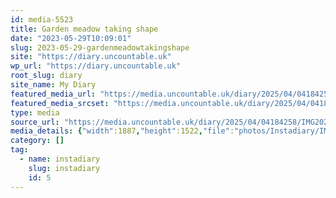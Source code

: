 ```yaml
---
id: media-5523
title: Garden meadow taking shape
date: "2023-05-29T10:09:01"
slug: 2023-05-29-gardenmeadowtakingshape
site: "https://diary.uncountable.uk"
wp_url: "https://diary.uncountable.uk"
root_slug: diary
site_name: My Diary
featured_media_url: "https://media.uncountable.uk/diary/2025/04/04184258/IMG20230529110901-edited.webp"
featured_media_srcset: "https://media.uncountable.uk/diary/2025/04/04184258/IMG20230529110901-edited-300x242.webp 300w, https://media.uncountable.uk/diary/2025/04/04184258/IMG20230529110901-edited-1024x826.webp 1024w, https://media.uncountable.uk/diary/2025/04/04184258/IMG20230529110901-edited-150x150.webp 150w, https://media.uncountable.uk/diary/2025/04/04184258/IMG20230529110901-edited-640x516.webp 640w, https://media.uncountable.uk/diary/2025/04/04184258/IMG20230529110901-edited.webp 1887w"
type: media
source_url: "https://media.uncountable.uk/diary/2025/04/04184258/IMG20230529110901-edited.webp"
media_details: {"width":1887,"height":1522,"file":"photos/Instadiary/IMG20230529110901-edited.webp","filesize":197762,"sizes":{"medium":{"file":"IMG20230529110901-edited-300x242.webp","width":300,"height":242,"filesize":32216,"mime_type":"image/webp","source_url":"https://media.uncountable.uk/diary/2025/04/04184258/IMG20230529110901-edited-300x242.webp"},"large":{"file":"IMG20230529110901-edited-1024x826.webp","width":1024,"height":826,"filesize":192104,"mime_type":"image/webp","source_url":"https://media.uncountable.uk/diary/2025/04/04184258/IMG20230529110901-edited-1024x826.webp"},"thumbnail":{"file":"IMG20230529110901-edited-150x150.webp","width":150,"height":150,"filesize":11478,"mime_type":"image/webp","source_url":"https://media.uncountable.uk/diary/2025/04/04184258/IMG20230529110901-edited-150x150.webp"},"mobwidth":{"file":"IMG20230529110901-edited-640x516.webp","width":640,"height":516,"filesize":107784,"mime_type":"image/webp","source_url":"https://media.uncountable.uk/diary/2025/04/04184258/IMG20230529110901-edited-640x516.webp"},"full":{"file":"IMG20230529110901-edited.webp","width":1887,"height":1522,"mime_type":"image/webp","source_url":"https://media.uncountable.uk/diary/2025/04/04184258/IMG20230529110901-edited.webp"}},"image_meta":{"aperture":"0","credit":"","camera":"","caption":"","created_timestamp":"0","copyright":"","focal_length":"0","iso":"0","shutter_speed":"0","title":"","orientation":"0","keywords":[]}}
category: []
tag:
  - name: instadiary
    slug: instadiary
    id: 5
---
```


